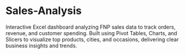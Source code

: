 # Sales-Analysis
Interactive Excel dashboard analyzing FNP sales data to track orders, revenue, and customer spending. Built using Pivot Tables, Charts, and Slicers to visualize top products, cities, and occasions, delivering clear business insights and trends.
